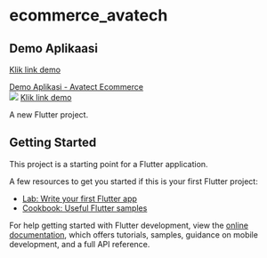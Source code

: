 # ecommerce_avatech

## Demo Aplikaasi
[Klik link demo](https://1drv.ms/v/s!AlexnzSgqI_fsMdrfT04YdWtX2isCg?e=uWJmPq)\
<a href="https://1drv.ms/v/s!AlexnzSgqI_fsMdrfT04YdWtX2isCg?e=uWJmPq"><p style="margin-bottom: 0 !important;">Demo Aplikasi - Avatect Ecommerce</p><img style="max-width:400px;" src="https://previews.jumpshare.com/thumb/815bc01b796dd6f1733c957c5af194938a3bfc3b62f4281d63558201d5555d93545d4cefa34135cfc49413fc2f88d31397e36018549f11b6514df788ef1c1bb734f2a58f24a3165d004586fca42f376fc6c28ff029f66d216bfbfd299cb4797b"></a>
[Klik link demo](https://1drv.ms/v/s!AlexnzSgqI_fsMdrfT04YdWtX2isCg?e=uWJmPq)

A new Flutter project.

## Getting Started

This project is a starting point for a Flutter application.

A few resources to get you started if this is your first Flutter project:

- [Lab: Write your first Flutter app](https://docs.flutter.dev/get-started/codelab)
- [Cookbook: Useful Flutter samples](https://docs.flutter.dev/cookbook)

For help getting started with Flutter development, view the
[online documentation](https://docs.flutter.dev/), which offers tutorials,
samples, guidance on mobile development, and a full API reference.
